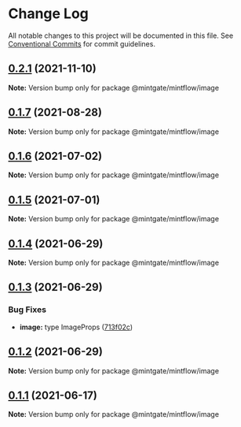 # Change Log

All notable changes to this project will be documented in this file.
See [Conventional Commits](https://conventionalcommits.org) for commit guidelines.

## [0.2.1](https://github.com/vechai/mintflow/compare/@mintgate/mintflow/image@0.1.7...@mintgate/mintflow/image@0.2.1) (2021-11-10)

**Note:** Version bump only for package @mintgate/mintflow/image





## [0.1.7](https://github.com/vechai/mintflow/compare/@mintgate/mintflow/image@0.1.6...@mintgate/mintflow/image@0.1.7) (2021-08-28)

**Note:** Version bump only for package @mintgate/mintflow/image





## [0.1.6](https://github.com/vechai/mintflow/compare/@mintgate/mintflow/image@0.1.5...@mintgate/mintflow/image@0.1.6) (2021-07-02)

**Note:** Version bump only for package @mintgate/mintflow/image





## [0.1.5](https://github.com/vechai/mintflow/compare/@mintgate/mintflow/image@0.1.4...@mintgate/mintflow/image@0.1.5) (2021-07-01)

**Note:** Version bump only for package @mintgate/mintflow/image





## [0.1.4](https://github.com/vechai/mintflow/compare/@mintgate/mintflow/image@0.1.3...@mintgate/mintflow/image@0.1.4) (2021-06-29)

**Note:** Version bump only for package @mintgate/mintflow/image





## [0.1.3](https://github.com/vechai/mintflow/compare/@mintgate/mintflow/image@0.1.2...@mintgate/mintflow/image@0.1.3) (2021-06-29)


### Bug Fixes

* **image:** type ImageProps ([713f02c](https://github.com/vechai/mintflow/commit/713f02c2f841c65a7e348d91ffbd3ffb332cec1e))





## [0.1.2](https://github.com/vechai/mintflow/compare/@mintgate/mintflow/image@0.1.1...@mintgate/mintflow/image@0.1.2) (2021-06-29)

**Note:** Version bump only for package @mintgate/mintflow/image





## [0.1.1](https://github.com/vechai/mintflow/compare/@mintgate/mintflow/image@0.1.0...@mintgate/mintflow/image@0.1.1) (2021-06-17)

**Note:** Version bump only for package @mintgate/mintflow/image
